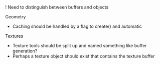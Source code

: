 ! Need to distinguish between buffers and objects

Geometry
- Caching should be handled by a flag to create() and automatic

Textures
- Texture tools should be split up and named something like buffer generation?
- Perhaps a texture object should exist that contains the texture buffer